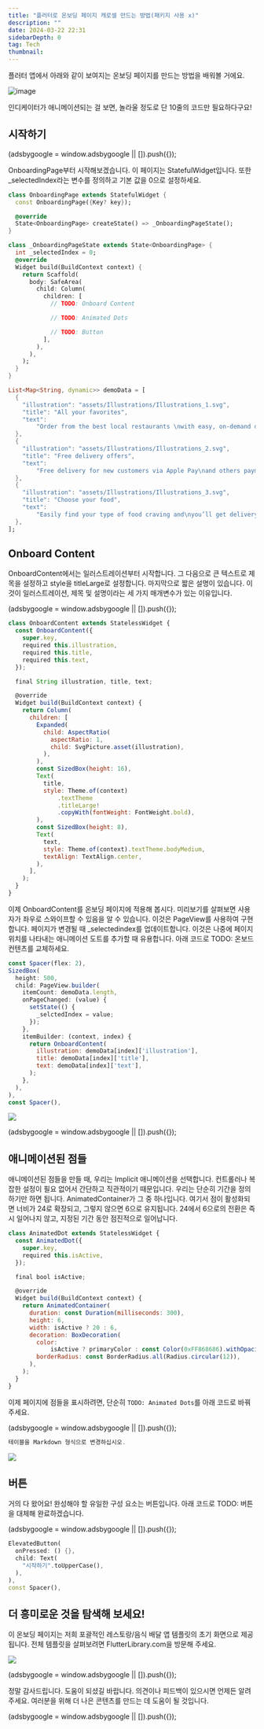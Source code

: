 ```yaml
---
title: "플러터로 온보딩 페이지 캐로셀 만드는 방법(패키지 사용 x)"
description: ""
date: 2024-03-22 22:31
sidebarDepth: 0
tag: Tech
thumbnail:
---
```


플러터 앱에서 아래와 같이 보여지는 온보딩 페이지를 만드는 방법을 배워볼 거에요.

![image](https://miro.medium.com/v2/resize:fit:960/1*QTCiaojbDwpoaW8f3COl4g.gif)

인디케이터가 애니메이션되는 걸 보면, 놀라울 정도로 단 10줄의 코드만 필요하다구요!

## 시작하기

<!-- ui-log 수평형 -->

<ins class="adsbygoogle"
      style="display:block"
      data-ad-client="ca-pub-4877378276818686"
      data-ad-slot="9743150776"
      data-ad-format="auto"
      data-full-width-responsive="true"></ins>
<component is="script">
(adsbygoogle = window.adsbygoogle || []).push({});
</component>

OnboardingPage부터 시작해보겠습니다. 이 페이지는 StatefulWidget입니다. 또한 \_selectedIndex라는 변수를 정의하고 기본 값을 0으로 설정하세요.

```dart
class OnboardingPage extends StatefulWidget {
  const OnboardingPage({Key? key});

  @override
  State<OnboardingPage> createState() => _OnboardingPageState();
}

class _OnboardingPageState extends State<OnboardingPage> {
  int _selectedIndex = 0;
  @override
  Widget build(BuildContext context) {
    return Scaffold(
      body: SafeArea(
        child: Column(
          children: [
            // TODO: Onboard Content

            // TODO: Animated Dots

            // TODO: Button
          ],
        ),
      ),
    );
  }
}

List<Map<String, dynamic>> demoData = [
  {
    "illustration": "assets/Illustrations/Illustrations_1.svg",
    "title": "All your favorites",
    "text":
        "Order from the best local restaurants \nwith easy, on-demand delivery.",
  },
  {
    "illustration": "assets/Illustrations/Illustrations_2.svg",
    "title": "Free delivery offers",
    "text":
        "Free delivery for new customers via Apple Pay\nand others payment methods.",
  },
  {
    "illustration": "assets/Illustrations/Illustrations_3.svg",
    "title": "Choose your food",
    "text":
        "Easily find your type of food craving and\nyou’ll get delivery in wide range.",
  },
];
```

## Onboard Content

OnboardContent에서는 일러스트레이션부터 시작합니다. 그 다음으로 큰 텍스트로 제목을 설정하고 style을 titleLarge로 설정합니다. 마지막으로 짧은 설명이 있습니다. 이것이 일러스트레이션, 제목 및 설명이라는 세 가지 매개변수가 있는 이유입니다.

<!-- ui-log 수평형 -->

<ins class="adsbygoogle"
      style="display:block"
      data-ad-client="ca-pub-4877378276818686"
      data-ad-slot="9743150776"
      data-ad-format="auto"
      data-full-width-responsive="true"></ins>
<component is="script">
(adsbygoogle = window.adsbygoogle || []).push({});
</component>

```js
class OnboardContent extends StatelessWidget {
  const OnboardContent({
    super.key,
    required this.illustration,
    required this.title,
    required this.text,
  });

  final String illustration, title, text;

  @override
  Widget build(BuildContext context) {
    return Column(
      children: [
        Expanded(
          child: AspectRatio(
            aspectRatio: 1,
            child: SvgPicture.asset(illustration),
          ),
        ),
        const SizedBox(height: 16),
        Text(
          title,
          style: Theme.of(context)
              .textTheme
              .titleLarge!
              .copyWith(fontWeight: FontWeight.bold),
        ),
        const SizedBox(height: 8),
        Text(
          text,
          style: Theme.of(context).textTheme.bodyMedium,
          textAlign: TextAlign.center,
        ),
      ],
    );
  }
}
```

이제 OnboardContent를 온보딩 페이지에 적용해 봅시다. 미리보기를 살펴보면 사용자가 좌우로 스와이프할 수 있음을 알 수 있습니다. 이것은 PageView를 사용하여 구현합니다. 페이지가 변경될 때 \_selectedindex를 업데이트합니다. 이것은 나중에 페이지 위치를 나타내는 애니메이션 도트를 추가할 때 유용합니다. 아래 코드로 TODO: 온보드 컨텐츠를 교체하세요.

```js
const Spacer(flex: 2),
SizedBox(
  height: 500,
  child: PageView.builder(
    itemCount: demoData.length,
    onPageChanged: (value) {
      setState(() {
        _selctedIndex = value;
      });
    },
    itemBuilder: (context, index) {
      return OnboardContent(
        illustration: demoData[index]['illustration'],
        title: demoData[index]['title'],
        text: demoData[index]['text'],
      );
    },
  ),
),
const Spacer(),
```

<img src="./img/Flutter-App-Intro-Onboarding-Screen-with-Carousel-Animated-Dots-—-NO-Package_1.png" />

<!-- ui-log 수평형 -->

<ins class="adsbygoogle"
      style="display:block"
      data-ad-client="ca-pub-4877378276818686"
      data-ad-slot="9743150776"
      data-ad-format="auto"
      data-full-width-responsive="true"></ins>
<component is="script">
(adsbygoogle = window.adsbygoogle || []).push({});
</component>

## 애니메이션된 점들

애니메이션된 점들을 만들 때, 우리는 Implicit 애니메이션을 선택합니다. 컨트롤러나 복잡한 설정이 필요 없어서 간단하고 직관적이기 때문입니다. 우리는 단순히 기간을 정의하기만 하면 됩니다. AnimatedContainer가 그 중 하나입니다. 여기서 점이 활성화되면 너비가 24로 확장되고, 그렇지 않으면 6으로 유지됩니다. 24에서 6으로의 전환은 즉시 일어나지 않고, 지정된 기간 동안 점진적으로 일어납니다.

```js
class AnimatedDot extends StatelessWidget {
  const AnimatedDot({
    super.key,
    required this.isActive,
  });

  final bool isActive;

  @override
  Widget build(BuildContext context) {
    return AnimatedContainer(
      duration: const Duration(milliseconds: 300),
      height: 6,
      width: isActive ? 20 : 6,
      decoration: BoxDecoration(
        color:
            isActive ? primaryColor : const Color(0xFF868686).withOpacity(0.25),
        borderRadius: const BorderRadius.all(Radius.circular(12)),
      ),
    );
  }
}
```

이제 페이지에 점들을 표시하려면, 단순히 `TODO: Animated Dots`를 아래 코드로 바꿔주세요.

<!-- ui-log 수평형 -->

<ins class="adsbygoogle"
      style="display:block"
      data-ad-client="ca-pub-4877378276818686"
      data-ad-slot="9743150776"
      data-ad-format="auto"
      data-full-width-responsive="true"></ins>
<component is="script">
(adsbygoogle = window.adsbygoogle || []).push({});
</component>

```dart
테이블을 Markdown 형식으로 변경하십시오.
```

<img src="https://miro.medium.com/v2/resize:fit:1000/1*EqZt2mTJcM8dbXJHGFl8UQ.gif" />

## 버튼

거의 다 왔어요! 완성해야 할 유일한 구성 요소는 버튼입니다. 아래 코드로 TODO: 버튼을 대체해 완료하겠습니다.

<!-- ui-log 수평형 -->

<ins class="adsbygoogle"
      style="display:block"
      data-ad-client="ca-pub-4877378276818686"
      data-ad-slot="9743150776"
      data-ad-format="auto"
      data-full-width-responsive="true"></ins>
<component is="script">
(adsbygoogle = window.adsbygoogle || []).push({});
</component>

```dart
ElevatedButton(
  onPressed: () {},
  child: Text(
    "시작하기".toUpperCase(),
  ),
),
const Spacer(),
```

## 더 흥미로운 것을 탐색해 보세요!

이 온보딩 페이지는 저희 포괄적인 레스토랑/음식 배달 앱 템플릿의 초기 화면으로 제공됩니다. 전체 템플릿을 살펴보려면 FlutterLibrary.com을 방문해 주세요.

<img src="./img/Flutter-App-Intro-Onboarding-Screen-with-Carousel-Animated-Dots-—-NO-Package_3.png" />

<!-- ui-log 수평형 -->

<ins class="adsbygoogle"
      style="display:block"
      data-ad-client="ca-pub-4877378276818686"
      data-ad-slot="9743150776"
      data-ad-format="auto"
      data-full-width-responsive="true"></ins>
<component is="script">
(adsbygoogle = window.adsbygoogle || []).push({});
</component>

정말 감사드립니다. 도움이 되셨길 바랍니다. 의견이나 피드백이 있으시면 언제든 알려주세요. 여러분을 위해 더 나은 콘텐츠를 만드는 데 도움이 될 것입니다.

<!-- ui-log 수평형 -->

<ins class="adsbygoogle"
      style="display:block"
      data-ad-client="ca-pub-4877378276818686"
      data-ad-slot="9743150776"
      data-ad-format="auto"
      data-full-width-responsive="true"></ins>
<component is="script">
(adsbygoogle = window.adsbygoogle || []).push({});
</component>
